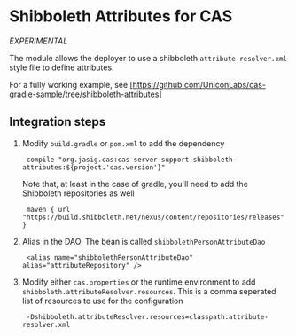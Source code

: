 # Shibboleth Attributes for CAS

*EXPERIMENTAL*

The module allows the deployer to use a shibboleth `attribute-resolver.xml` style file to define attributes.

For a fully working example, see [https://github.com/UniconLabs/cas-gradle-sample/tree/shibboleth-attributes]

## Integration steps

1. Modify `build.gradle` or `pom.xml` to add the dependency

        compile "org.jasig.cas:cas-server-support-shibboleth-attributes:${project.'cas.version'}"

    Note that, at least in the case of gradle, you'll need to add the Shibboleth repositories as well

        maven { url "https://build.shibboleth.net/nexus/content/repositories/releases" }

1. Alias in the DAO. The bean is called `shibbolethPersonAttributeDao`

        <alias name="shibbolethPersonAttributeDao" alias="attributeRepository" />

1. Modify either `cas.properties` or the runtime environment to add `shibboleth.attributeResolver.resources`. This is a
comma seperated list of resources to use for the configuration

        -Dshibboleth.attributeResolver.resources=classpath:attribute-resolver.xml


